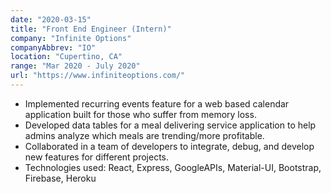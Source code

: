 ```yaml
---
date: "2020-03-15"
title: "Front End Engineer (Intern)"
company: "Infinite Options"
companyAbbrev: "IO"
location: "Cupertino, CA"
range: "Mar 2020 - July 2020"
url: "https://www.infiniteoptions.com/"
---
```


- Implemented recurring events feature for a web based calendar application built for those who suffer from memory loss.
- Developed data tables for a meal delivering service application to help admins analyze which meals are trending/more profitable.
- Collaborated in a team of developers to integrate, debug, and develop new features for different projects.
- Technologies used: ​​React, Express, GoogleAPIs, Material-UI, Bootstrap, Firebase, Heroku
